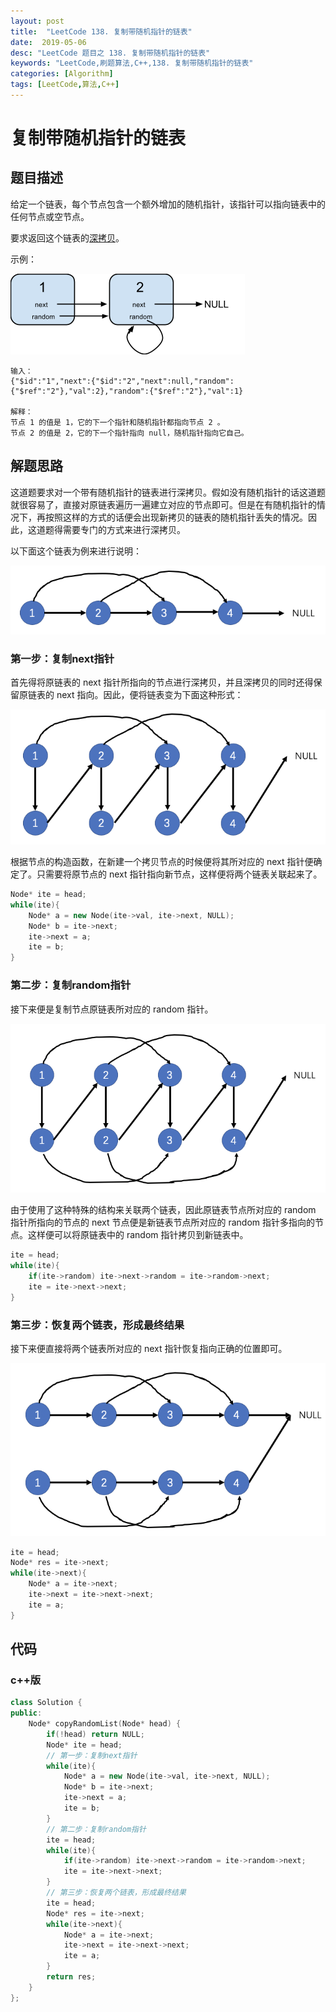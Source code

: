 ```yaml
---
layout: post
title:  "LeetCode 138. 复制带随机指针的链表"
date:  2019-05-06
desc: "LeetCode 题目之 138. 复制带随机指针的链表"
keywords: "LeetCode,刷题算法,C++,138. 复制带随机指针的链表"
categories: [Algorithm]
tags: [LeetCode,算法,C++]
---
```

# 复制带随机指针的链表

## 题目描述

给定一个链表，每个节点包含一个额外增加的随机指针，该指针可以指向链表中的任何节点或空节点。

要求返回这个链表的[深拷贝](https://baike.baidu.com/item/%E6%B7%B1%E6%8B%B7%E8%B4%9D/22785317?fr=aladdin)。 

示例：

![示例](/assets/images/2019/2019-05/0.png)

```
输入：
{"$id":"1","next":{"$id":"2","next":null,"random":{"$ref":"2"},"val":2},"random":{"$ref":"2"},"val":1}

解释：
节点 1 的值是 1，它的下一个指针和随机指针都指向节点 2 。
节点 2 的值是 2，它的下一个指针指向 null，随机指针指向它自己。
```

## 解题思路

这道题要求对一个带有随机指针的链表进行深拷贝。假如没有随机指针的话这道题就很容易了，直接对原链表遍历一遍建立对应的节点即可。但是在有随机指针的情况下，再按照这样的方式的话便会出现新拷贝的链表的随机指针丢失的情况。因此，这道题得需要专门的方式来进行深拷贝。

以下面这个链表为例来进行说明：

![原始链表](/assets/images/2019/2019-05/1.png)

### 第一步：复制next指针

首先得将原链表的 next 指针所指向的节点进行深拷贝，并且深拷贝的同时还得保留原链表的 next 指向。因此，便将链表变为下面这种形式：

![第一步结果](/assets/images/2019/2019-05/2.png)

根据节点的构造函数，在新建一个拷贝节点的时候便将其所对应的 next 指针便确定了。只需要将原节点的 next 指针指向新节点，这样便将两个链表关联起来了。

```cpp
Node* ite = head;
while(ite){
    Node* a = new Node(ite->val, ite->next, NULL);
    Node* b = ite->next;
    ite->next = a;
    ite = b;
}
```

### 第二步：复制random指针

接下来便是复制节点原链表所对应的 random 指针。

![第二步结果](/assets/images/2019/2019-05/3.png)

由于使用了这种特殊的结构来关联两个链表，因此原链表节点所对应的 random 指针所指向的节点的 next 节点便是新链表节点所对应的 random 指针多指向的节点。这样便可以将原链表中的 random 指针拷贝到新链表中。

```cpp
ite = head;
while(ite){
    if(ite->random) ite->next->random = ite->random->next;
    ite = ite->next->next;
}
```

### 第三步：恢复两个链表，形成最终结果

接下来便直接将两个链表所对应的 next 指针恢复指向正确的位置即可。

![第二步结果](/assets/images/2019/2019-05/4.png)

```cpp
ite = head;
Node* res = ite->next;
while(ite->next){
    Node* a = ite->next;
    ite->next = ite->next->next;
    ite = a;
}
```

## 代码

### c++版

```cpp
class Solution {
public:
    Node* copyRandomList(Node* head) {
        if(!head) return NULL;
        Node* ite = head;
        // 第一步：复制next指针
        while(ite){
            Node* a = new Node(ite->val, ite->next, NULL);
            Node* b = ite->next;
            ite->next = a;
            ite = b;
        }
        // 第二步：复制random指针
        ite = head;
        while(ite){
            if(ite->random) ite->next->random = ite->random->next;
            ite = ite->next->next;
        }
        // 第三步：恢复两个链表，形成最终结果
        ite = head;
        Node* res = ite->next;
        while(ite->next){
            Node* a = ite->next;
            ite->next = ite->next->next;
            ite = a;
        }
        return res;
    }
};
```